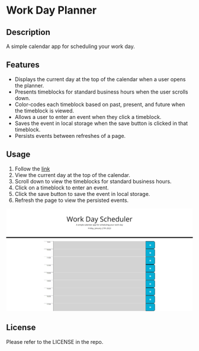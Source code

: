 # Work Day Planner

## Description

A simple calendar app for scheduling your work day.

## Features

- Displays the current day at the top of the calendar when a user opens the planner.
- Presents timeblocks for standard business hours when the user scrolls down.
- Color-codes each timeblock based on past, present, and future when the timeblock is viewed.
- Allows a user to enter an event when they click a timeblock.
- Saves the event in local storage when the save button is clicked in that timeblock.
- Persists events between refreshes of a page.

## Usage

1. Follow the [link](https://willguille.github.io/work-day-scheduler/)
2. View the current day at the top of the calendar.
3. Scroll down to view the timeblocks for standard business hours.
4. Click on a timeblock to enter an event.
5. Click the save button to save the event in local storage.
6. Refresh the page to view the persisted events.

![Screenshot of the deployed page](assets/images/screencapture-workday-planner.jpg)

## License

Please refer to the LICENSE in the repo.